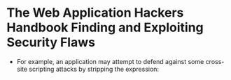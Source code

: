 # The Web Application Hackers Handbook Finding and Exploiting Security Flaws
- For example, an application may attempt to defend against some cross-site scripting attacks by stripping the expression: <script> from any user-supplied data. However, an attacker may be able to bypass the filter by supplying the following input: <scr<script>ipt>
- attacker to gain administrative access, effectively compromising the entire
- scripting flaws within the administrative interface can lead to compromise of a user session that is guaranteed to have powerful privileges. Administrative functionality is often subjected to less rigorous security testing,
- Xdjd
- you will see throughout this book, overly verbose error messages can greatly assist malicious users in furthering their attacks against the application. In some situations, an attacker can leverage defective error handling to retrieve sensitive information within the error messages themselves, providing a valuable channel for stealing data from
